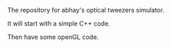 The repository for abhay's optical tweezers simulator.

It will start with a simple C++ code.

Then have some openGL code. 
